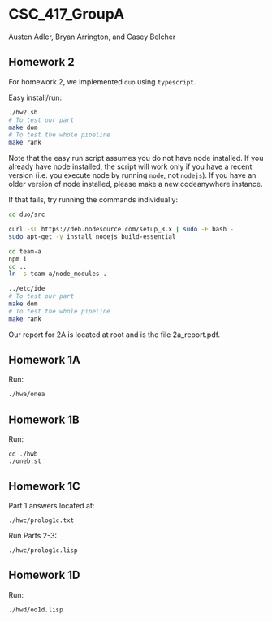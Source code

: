 # CSC_417_GroupA
Austen Adler, Bryan Arrington, and Casey Belcher

## Homework 2
For homework 2, we implemented `duo` using `typescript`.

Easy install/run:
```bash
./hw2.sh
# To test our part
make dom
# To test the whole pipeline
make rank
```
Note that the easy run script assumes you do not have node installed. If you already have node installed, the script will work only if you have a recent version (i.e. you execute node by running `node`, not `nodejs`).
If you have an older version of node installed, please make a new codeanywhere instance.

If that fails, try running the commands individually:
```bash
cd duo/src

curl -sL https://deb.nodesource.com/setup_8.x | sudo -E bash -
sudo apt-get -y install nodejs build-essential

cd team-a
npm i
cd ..
ln -s team-a/node_modules .

../etc/ide
# To test our part
make dom
# To test the whole pipeline
make rank
```

Our report for 2A is located at root and is the file 2a_report.pdf. 

## Homework 1A
Run:
```bash
./hwa/onea
```

## Homework 1B
 
Run: 
```
cd ./hwb
./oneb.st
```

## Homework 1C 
Part 1 answers located at: 
```
./hwc/prolog1c.txt
```
Run Parts 2-3: 
```
./hwc/prolog1c.lisp
```

## Homework 1D
Run: 
```
./hwd/oo1d.lisp
```
